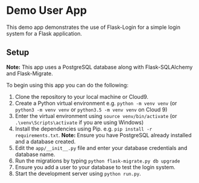 # Demo User App
This demo app demonstrates the use of Flask-Login for a simple login system for a Flask application.

## Setup
**Note:** This app uses a PostgreSQL database along with Flask-SQLAlchemy and Flask-Migrate.

To begin using this app you can do the following:

1. Clone the repository to your local machine or Cloud9.
2. Create a Python virtual environment e.g. `python -m venv venv` (or `python3 -m venv venv` or `python3.5 -m venv venv` on Cloud 9)
3. Enter the virtual environment using `source venv/bin/activate` (or `.\venv\Scripts\activate` if you are using Windows) 
4. Install the dependencies using Pip. e.g. `pip install -r requirements.txt`. __Note:__ Ensure you have PostgreSQL already installed and a database created.
5. Edit the `app/__init__.py` file and enter your database credentials and database name.
6. Run the migrations by typing `python flask-migrate.py db upgrade`
7. Ensure you add a user to your database to test the login system.
8. Start the development server using `python run.py`.
